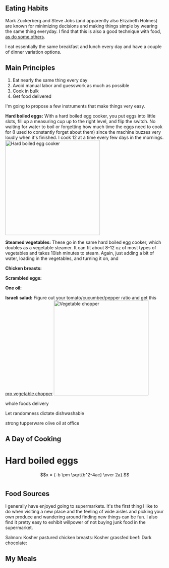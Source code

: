 ## Eating Habits
Mark Zuckerberg and Steve Jobs (and apparently also Elizabeth Holmes) are known for minimizing decisions and making things simple by wearing the same thing everyday. I find that this is also a good technique with food, [as do some others](https://www.theatlantic.com/family/archive/2019/03/eating-the-same-thing-lunch-meal/584347/). 

I eat essentially the same breakfast and lunch every day and have a couple of dinner variation options. 

## Main Principles
1. Eat nearly the same thing every day
2. Avoid manual labor and guesswork as much as possible
3. Cook in bulk
4. Get food delivered

I'm going to propose a few instruments that make things very easy. 

**Hard boiled eggs:** With a hard boiled egg cooker, you put eggs into little slots, fill up a measuring cup up to the right level, and flip the switch. No waiting for water to boil or forgetting how much time the eggs need to cook for (I used to constantly forget about them) since the machine buzzes very loudly when it's finished. I cook 12 at a time every few days in the mornings. 
<img src="https://images-na.ssl-images-amazon.com/images/I/61037gzXCTL._SL1500_.jpg" alt="Hard boiled egg cooker" width="300"/>

**Steamed vegetables:** These go in the same hard boiled egg cooker, which doubles as a vegetable steamer. It can fit about 8-12 oz of most types of vegetables and takes 10ish minutes to steam. Again, just adding a bit of water, loading in the vegetables, and turning it on, and 

**Chicken breasts:** 

**Scrambled eggs:**

**One oil:**

**Israeli salad:** Figure out your tomato/cucumber/pepper ratio and get this [pro vegetable chopper](https://www.amazon.com/Chopper-Vegetable-Mueller-Vegetable-Fruit-Cheese-Onion-Chopper-Dicer-Kitchen/dp/B01HC7BNJA)
<img src="https://images-na.ssl-images-amazon.com/images/I/71-YsC0P46L._SL1500_.jpg" alt="Vegetable chopper" width="300"/>

whole foods delivery


Let randomness dictate
dishwashable

strong tupperware
olive oil at office

## A Day of Cooking

# Hard boiled eggs
$$x = {-b \pm \sqrt{b^2-4ac} \over 2a}.$$



# 

## Food Sources
I generally have enjoyed going to supermarkets. It's the first thing I like to do when visiting a new place and the feeling of wide aisles and picking your own produce and wandering around finding new things can be fun. I also find it pretty easy to exhibit willpower of not buying junk food in the supermarket. 

Salmon: 
Kosher pastured chicken breasts: 
Kosher grassfed beef: 
Dark chocolate: 


## My Meals

